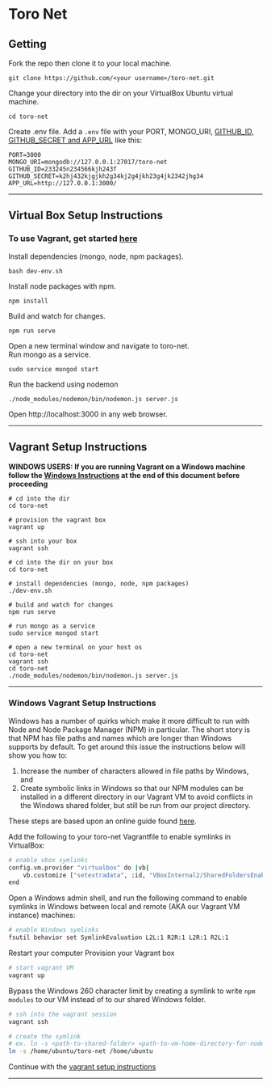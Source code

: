 # Toro Net
## Getting
Fork the repo then clone it to your local machine.
```
git clone https://github.com/<your username>/toro-net.git
```

Change your directory into the dir on your VirtualBox Ubuntu virtual machine.  
```
cd toro-net
```

Create .env file. Add a `.env` file with your PORT, MONGO_URI, 
[GITHUB_ID, GITHUB_SECRET and APP_URL](https://github.com/jaredhanson/passport-github) like this:

```
PORT=3000
MONGO_URI=mongodb://127.0.0.1:27017/toro-net
GITHUB_ID=233245n234566kjh243f
GITHUB_SECRET=k2hj432kjgjkh2g34kj2g4jkh23g4jk2342jhg34
APP_URL=http://127.0.0.1:3000/
```
---
## Virtual Box Setup Instructions
### To use Vagrant, get started [here](#vagrant-setup-instructions)
Install dependencies (mongo, node, npm packages).  
```
bash dev-env.sh
```

Install node packages with npm.  
```
npm install
``` 

Build and watch for changes.  
```
npm run serve
```

Open a new terminal window and navigate to toro-net.  
Run mongo as a service.  
```
sudo service mongod start
```

Run the backend using nodemon  
```
./node_modules/nodemon/bin/nodemon.js server.js
```

Open http://localhost:3000 in any web browser.

---
## Vagrant Setup Instructions
__WINDOWS USERS: If you are running Vagrant on a Windows machine follow the [Windows Instructions](#windows-vagrant-setup-instructions) at the end of this document before proceeding__ 
```
# cd into the dir
cd toro-net

# provision the vagrant box
vagrant up

# ssh into your box
vagrant ssh

# cd into the dir on your box
cd toro-net

# install dependencies (mongo, node, npm packages)
./dev-env.sh

# build and watch for changes
npm run serve

# run mongo as a service
sudo service mongod start

# open a new terminal on your host os
cd toro-net
vagrant ssh
cd toro-net
./node_modules/nodemon/bin/nodemon.js server.js
```
---
### Windows Vagrant Setup Instructions
Windows has a number of quirks which make it more difficult to run with Node and Node Package 
Manager (NPM) in particular.  The short story is that NPM has file paths and names which are 
longer than Windows supports by default.  To get around this issue the instructions below will
show you how to:

 1) Increase the number of characters allowed in file paths by Windows, and 
 2) Create symbolic links in Windows so that our NPM modules can be installed in a different directory in our Vagrant VM to avoid conflicts in the Windows shared folder, but still be run from our project directory.

These steps are based upon an online guide found [here](https://www.prolificinteractive.com/2015/01/21/getting-vagrant-nodejs-windows-play-well-together/).

Add the following to your toro-net Vagrantfile to enable symlinks in VirtualBox: 
```bash
# enable vbox symlinks
config.vm.provider "virtualbox" do |vb|
    vb.customize ["setextradata", :id, "VBoxInternal2/SharedFoldersEnableSymlinksCreate/vagrant", "1"]
end
```
Open a Windows admin shell, and run the following command to enable symlinks in 
Windows between local and remote (AKA our Vagrant VM instance) machines:
```bash
# enable Windows symlinks
fsutil behavior set SymlinkEvaluation L2L:1 R2R:1 L2R:1 R2L:1
```
Restart your computer
Provision your Vagrant box
```bash
# start vagrant VM
vagrant up
```
Bypass the Windows 260 character limit by creating a symlink to write 
`npm modules` to our VM instead
    of to our shared Windows folder.
```bash
# ssh into the vagrant session
vagrant ssh

# create the symlink 
# ex. ln -s <path-to-shared-folder> <path-to-vm-home-directory-for-node-modules>
ln -s /home/ubuntu/toro-net /home/ubuntu
```
Continue with the [vagrant setup instructions](#vagrant-setup-instructions)

---